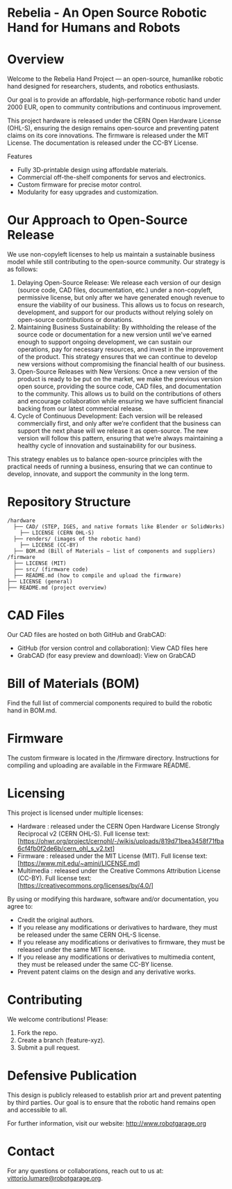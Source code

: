 Rebelia - An Open Source Robotic Hand for Humans and Robots
===========================================================


Overview
========

Welcome to the Rebelia Hand Project — an open-source, humanlike robotic hand designed for researchers, students, and robotics enthusiasts.

Our goal is to provide an affordable, high-performance robotic hand under 2000 EUR, open to community contributions and continuous improvement.

This project hardware is released under the CERN Open Hardware License (OHL-S), ensuring the design remains open-source and preventing patent claims on its core innovations.
The firmware is released under the MIT License.
The documentation is released under the CC-BY License.


Features
* Fully 3D-printable design using affordable materials.
* Commercial off-the-shelf components for servos and electronics.
* Custom firmware for precise motor control.
* Modularity for easy upgrades and customization.

Our Approach to Open-Source Release
===================================
We use non-copyleft licenses to help us maintain a sustainable business model while still contributing to the open-source community. Our strategy is as follows:

1. Delaying Open-Source Release: We release each version of our design (source code, CAD files, documentation, etc.) under a non-copyleft, permissive license, but only after we have generated enough revenue to ensure the viability of our business. This allows us to focus on research, development, and support for our products without relying solely on open-source contributions or donations.
2. Maintaining Business Sustainability: By withholding the release of the source code or documentation for a new version until we've earned enough to support ongoing development, we can sustain our operations, pay for necessary resources, and invest in the improvement of the product. This strategy ensures that we can continue to develop new versions without compromising the financial health of our business.
3. Open-Source Releases with New Versions: Once a new version of the product is ready to be put on the market, we make the previous version open source, providing the source code, CAD files, and documentation to the community. This allows us to build on the contributions of others and encourage collaboration while ensuring we have sufficient financial backing from our latest commercial release.
4. Cycle of Continuous Development: Each version will be released commercially first, and only after we’re confident that the business can support the next phase will we release it as open-source. The new version will follow this pattern, ensuring that we’re always maintaining a healthy cycle of innovation and sustainability for our business.

This strategy enables us to balance open-source principles with the practical needs of running a business, ensuring that we can continue to develop, innovate, and support the community in the long term.


Repository Structure
====================

```
/hardware
  ├── CAD/ (STEP, IGES, and native formats like Blender or SolidWorks)
    ├── LICENSE (CERN OHL-S)
  ├── renders/ (images of the robotic hand)
    ├── LICENSE (CC-BY)
  ├── BOM.md (Bill of Materials — list of components and suppliers)
/firmware
  ├── LICENSE (MIT)
  ├── src/ (firmware code)
  ├── README.md (how to compile and upload the firmware)
├── LICENSE (general)
├── README.md (project overview)
```


CAD Files
=========

Our CAD files are hosted on both GitHub and GrabCAD:
* GitHub (for version control and collaboration): View CAD files here
* GrabCAD (for easy preview and download): View on GrabCAD

Bill of Materials (BOM)
=======================
Find the full list of commercial components required to build the robotic hand in BOM.md.


Firmware
========
The custom firmware is located in the /firmware directory. Instructions for compiling and uploading are available in the Firmware README.

Licensing
=========
This project is licensed under multiple licenses:
* Hardware : released under the CERN Open Hardware License Strongly Reciprocal v2 (CERN OHL-S). Full license text: [https://ohwr.org/project/cernohl/-/wikis/uploads/819d71bea3458f71fba6cf4fb0f2de6b/cern_ohl_s_v2.txt]
* Firmware : released under the MIT License (MIT). Full license text: [https://www.mit.edu/~amini/LICENSE.md]
* Multimedia : released under the Creative Commons Attribution License (CC-BY). Full license text: [https://creativecommons.org/licenses/by/4.0/]

By using or modifying this hardware, software and/or documentation, you agree to:
* Credit the original authors.
* If you release any modifications or derivatives to hardware, they must be released under the same CERN OHL-S license.
* If you release any modifications or derivatives to firmware, they must be released under the same MIT license.
* If you release any modifications or derivatives to multimedia content, they must be released under the same CC-BY license.
* Prevent patent claims on the design and any derivative works.


Contributing
============
We welcome contributions! Please:
1. Fork the repo.
2. Create a branch (feature-xyz).
3. Submit a pull request.

Defensive Publication
=====================
This design is publicly released to establish prior art and prevent patenting by third parties. 
Our goal is to ensure that the robotic hand remains open and accessible to all.

For further information, visit our website: http://www.robotgarage.org

Contact
=======
For any questions or collaborations, reach out to us at: vittorio.lumare@robotgarage.org.


